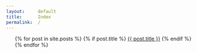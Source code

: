 ```yaml
---
layout:     default
title:      Index
permalink:  /
---
```


<ul>
  {% for post in site.posts %}
    {% if post.title %}
      <a href="{{ post.url | relative_url }}" class="post-link">{{ post.title }}</a>
    {% endif %}
  {% endfor %}
</ul>
